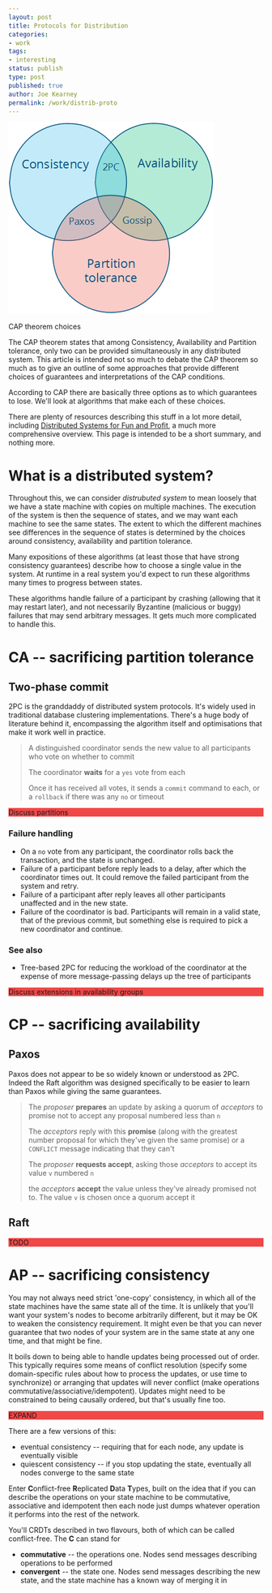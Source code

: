 ```yaml
---
layout: post
title: Protocols for Distribution
categories:
- work
tags:
- interesting
status: publish
type: post
published: true
author: Joe Kearney
permalink: /work/distrib-proto
---
```


<div class="inline-image inline-image-right">
  <img src="/images/CAP.png" alt="Available choices satisfying the CAP theorem" title="CAP theorem choices" />
  <div class="inline-image-cap"><p>CAP theorem choices</p></div>
</div>

The CAP theorem states that among Consistency, Availability and Partition tolerance, only two can be provided simultaneously in any distributed system. This article is intended not so much to debate the CAP theorem so much as to give an outline of some approaches that provide different choices of guarantees and interpretations of the CAP conditions.

According to CAP there are basically three options as to which guarantees to lose. We'll look at algorithms that make each of these choices.

There are plenty of resources describing this stuff in a lot more detail, including [Distributed Systems for Fun and Profit](http://book.mixu.net/distsys/index.html), a much more comprehensive overview. This page is intended to be a short summary, and nothing more.

# What is a distributed system?

Throughout this, we can consider _distrubuted system_ to mean loosely that we have a state machine with copies on multiple machines. The execution of the system is then the sequence of states, and we may want each machine to see the same states. The extent to which the different machines see differences in the sequence of states is determined by the choices around consistency, availability and partition tolerance.

Many expositions of these algorithms (at least those that have strong consistency guarantees) describe how to choose a single value in the system. At runtime in a real system you'd expect to run these algorithms many times to progress between states.

These algorithms handle failure of a participant by crashing (allowing that it may restart later), and not necessarily Byzantine (malicious or buggy) failures that may send arbitrary messages. It gets much more complicated to handle this.

# CA -- sacrificing partition tolerance

## Two-phase commit

2PC is the granddaddy of distributed system protocols. It's widely used in traditional database clustering implementations. There's a huge body of literature behind it, encompassing the algorithm itself and optimisations that make it work well in practice.

> A distinguished coordinator sends the new value to all participants who vote on whether to commit
>
> The coordinator **waits** for a `yes` vote from each
> 
> Once it has received all votes, it sends a `commit` command to each, or a `rollback` if there was any `no` or timeout

<div class="inline-image inline-image-cap" style="background: rgb(240, 71, 71)"><p>Discuss partitions</p></div>

### Failure handling

* On a `no` vote from any participant, the coordinator rolls back the transaction, and the state is unchanged.
* Failure of a participant before reply leads to a delay, after which the coordinator times out. It could remove the failed participant from the system and retry.
* Failure of a participant after reply leaves all other participants unaffected and in the new state.
* Failure of the coordinator is bad. Participants will remain in a valid state, that of the previous commit, but something else is required to pick a new coordinator and continue.

### See also

* Tree-based 2PC for reducing the workload of the coordinator at the expense of more message-passing delays up the tree of participants

<div class="inline-image inline-image-cap" style="background: rgb(240, 71, 71)"><p>Discuss extensions in availability groups</p></div>

# CP -- sacrificing availability

## Paxos

Paxos does not appear to be so widely known or understood as 2PC. Indeed the Raft algorithm was designed specifically to be easier to learn than Paxos while giving the same guarantees.

> The _proposer_ **prepares** an update by asking a quorum of _acceptors_ to promise not to accept any proposal numbered less than `n`
>
> The _acceptors_ reply with this **promise** (along with the greatest number proposal for which they've given the same promise) or a `CONFLICT` message indicating that they can't
>
> The _proposer_ **requests accept**, asking those _acceptors_ to accept its value `v` numbered `n`
>
> the _acceptors_ **accept** the value unless they've already promised not to. The value `v` is chosen once a quorum accept it

## Raft

<div class="inline-image inline-image-cap" style="background: rgb(240, 71, 71)"><p>TODO</p></div>

# AP -- sacrificing consistency

You may not always need strict 'one-copy' consistency, in which all of the state machines have the same state all of the time. It is unlikely that you'll want your system's nodes to become arbitrarily different, but it may be OK to weaken the consistency requirement. It might even be that you can never guarantee that two nodes of your system are in the same state at any one time, and that might be fine.

It boils down to being able to handle updates being processed out of order.  This typically requires some means of conflict resolution (specify some domain-specific rules about how to process the updates, or use time to synchronize) or arranging that updates will never conflict (make operations commutative/associative/idempotent). Updates might need to be constrained to being causally ordered, but that's usually fine too.

<div class="inline-image inline-image-cap" style="background: rgb(240, 71, 71)"><p>EXPAND</p></div>

There are a few versions of this:

* eventual consistency -- requiring that for each node, any update is eventually visible
* quiescent consistency -- if you stop updating the state, eventually all nodes converge to the same state

Enter **C**onflict-free **R**eplicated **D**ata **T**ypes, built on the idea that if you can describe the operations on your state machine to be commutative, associative and idempotent then each node just dumps whatever operation it performs into the rest of the network.

You'll CRDTs described in two flavours, both of which can be called conflict-free. The **C** can stand for

* **commutative** -- the operations one. Nodes send messages describing operations to be performed
* **convergent** -- the state one. Nodes send messages describing the new state, and the state machine has a known way of merging it in
